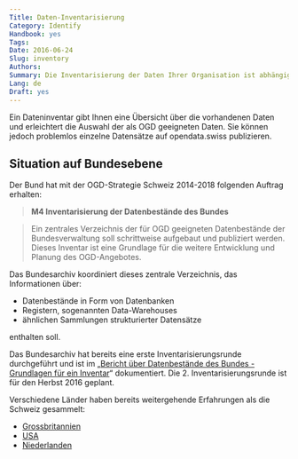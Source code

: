 ```yaml
---
Title: Daten-Inventarisierung
Category: Identify
Handbook: yes
Tags:
Date: 2016-06-24
Slug: inventory
Authors:
Summary: Die Inventarisierung der Daten Ihrer Organisation ist abhängig von deren Grösse ein empfohlenes, aber kein zwingendes Instrument für die Publikation von OGD.
Lang: de
Draft: yes
---
```


Ein Dateninventar gibt Ihnen eine Übersicht über die vorhandenen Daten und erleichtert die Auswahl der als OGD geeigneten Daten. Sie können jedoch problemlos einzelne Datensätze auf opendata.swiss publizieren.

## Situation auf Bundesebene

Der Bund hat mit der OGD-Strategie Schweiz 2014-2018 folgenden Auftrag erhalten:

> **M4 Inventarisierung der Datenbestände des Bundes**

> Ein zentrales Verzeichnis der für OGD geeigneten Datenbestände der Bundesverwaltung soll schrittweise aufgebaut und publiziert werden. Dieses Inventar ist eine Grundlage für die weitere Entwicklung und Planung des OGD-Angebotes.

Das Bundesarchiv koordiniert dieses zentrale Verzeichnis, das Informationen über:

- Datenbestände in Form von Datenbanken
- Registern, sogenannten Data-Warehouses
- ähnlichen Sammlungen strukturierter Datensätze

enthalten soll.

Das Bundesarchiv hat bereits eine erste Inventarisierungsrunde durchgeführt und ist im „[Bericht über Datenbestände des Bundes - Grundlagen für ein Inventar](/de/library/bericht-datenbestaende-bund)“ dokumentiert. Die 2. Inventarisierungsrunde ist für den Herbst 2016 geplant.

Verschiedene Länder haben bereits weitergehende Erfahrungen als die Schweiz gesammelt:

- [Grossbritannien](http://data.gov.uk/data/search)
- [USA](https://project-open-data.cio.gov/implementation-guide)
- [Niederlanden](http://www.openstate.eu/en/2014/10/government-wide-data-inventory-ready-in-spring-2015/)
